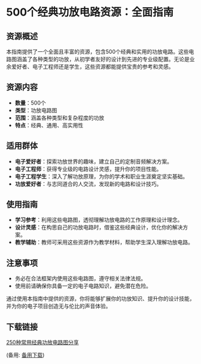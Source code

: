 # **500个经典功放电路资源：全面指南**

## 资源概述

本指南提供了一个全面且丰富的资源，包含500个经典和实用的功放电路。这些电路图涵盖了各种类型的功放，从初学者友好的设计到先进的专业级配置。无论是业余爱好者、电子工程师还是学生，这些资源都能提供宝贵的参考和灵感。

## 资源内容

- **数量**：500个
- **类型**：功放电路图
- **范围**：涵盖各种类型和复杂程度的功放
- **特点**：经典、通用、高实用性

## 适用群体

- **电子爱好者**：探索功放世界的趣味，建立自己的定制音频解决方案。
- **电子工程师**：获得专业级的电路设计灵感，提升你的项目性能。
- **电子工程学生**：深入了解功放原理，为你的学术和职业生涯奠定坚实基础。
- **功放爱好者**：与志同道合的人交流，发现新的电路和设计技巧。

## 使用指南

- **学习参考**：利用这些电路图，透彻理解功放电路的工作原理和设计理念。
- **设计灵感**：在构思自己的功放电路时，借鉴这些经典设计，优化你的解决方案。
- **教学辅助**：教师可采用这些资源作为教学材料，帮助学生深入理解功放电路。

## 注意事项

- 务必在合法框架内使用这些电路图，遵守相关法律法规。
- 使用前请确保你具备一定的电子电路知识，避免潜在危险。

通过使用本指南中提供的资源，你将能够扩展你的功放知识、提升你的设计技能，并为你的电子项目创造无与伦比的声音体验。

## 下载链接
[250种常用经典功放电路图分享](https://pan.quark.cn/s/8b91f4b037d1) 

(备用: [备用下载](https://pan.baidu.com/s/1vEEStHt0LAQsErcaZ9jE7g?pwd=1234))
